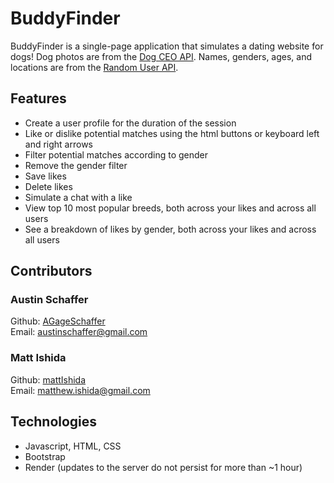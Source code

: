 # BuddyFinder
BuddyFinder is a single-page application that simulates a dating website for dogs! Dog photos are from the <a href="https://dog.ceo/dog-api/">Dog CEO API</a>. Names, genders, ages, and locations are from the <a href="https://randomuser.me/">Random User API</a>.

## Features
- Create a user profile for the duration of the session
- Like or dislike potential matches using the html buttons or keyboard left and right arrows
- Filter potential matches according to gender
- Remove the gender filter
- Save likes
- Delete likes
- Simulate a chat with a like
- View top 10 most popular breeds, both across your likes and across all users
- See a breakdown of likes by gender, both across your likes and across all users

## Contributors

### Austin Schaffer
Github: <a href="https://github.com/AGageSchaffer">AGageSchaffer</a><br>
Email: <a href="mailto:austinschaffer@gmail.com">austinschaffer@gmail.com</a>

### Matt Ishida
Github: <a href="https://github.com/mattIshida">mattIshida</a><br>
Email: <a href="mailto:matthew.ishida@gmail.com">matthew.ishida@gmail.com</a>

## Technologies
- Javascript, HTML, CSS
- Bootstrap
- Render (updates to the server do not persist for more than ~1 hour)

